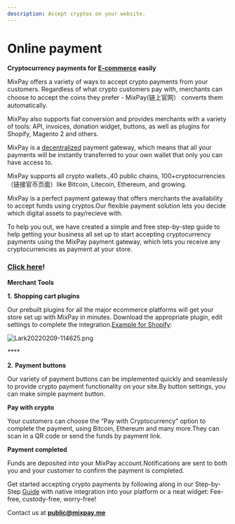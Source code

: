 ```yaml
---
description: Accept cryptos on your website.
---
```


# Online payment

**Cryptocurrency payments for** [**E-commerce**](https://en.wikipedia.org/wiki/E-commerce) **easily**

MixPay offers a variety of ways to accept crypto payments from your customers. Regardless of what crypto customers pay with, merchants can choose to accept the coins they prefer - MixPay(链上官网） converts them automatically.

MixPay also supports fiat conversion and provides merchants with a variety of tools: API, invoices, donation widget, buttons, as well as plugins for Shopify, Magento 2 and others.

MixPay is a [decentralized](https://www.investopedia.com/terms/b/blockchain.asp#toc-blockchain-decentralization) payment gateway, which means that all your payments will be instantly transferred to your own wallet that only you can have access to.

MixPay supports all crypto wallets.,40 public chains, 100+cryptocurrencies（链接官币页面）like Bitcoin, Litecoin, Ethereum, and growing.

MixPay is a perfect payment gateway that offers merchants the availability to accept funds using cryptos.Our flexible payment solution lets you decide which digital assets to pay/recieve with.

To help you out, we have created a simple and free step-by-step guide to help getting your business all set up to start accepting cryptocurrency payments using the MixPay payment gateway, which lets you receive any cryptocurrencies as payment at your store.

### [Click here](https://developers.mixpay.me/docs/started/getting\_started)!

**Merchant Tools**

**1.** **Shopping cart plugins**

Our prebuilt plugins for all the major ecommerce platforms will get your store set up with MixPay in minutes. Download the appropriate plugin, edit settings to complete the integration.[Example for Shopify](example-for-shopify.md):

![Lark20220209-114625.png](https://s2.loli.net/2022/02/09/KQeHrSpdiA8FnRU.png)

_****_

**2.** **Payment buttons**

Our variety of payment buttons can be implemented quickly and seamlessly to provide crypto payment functionality on your site.By button settings, you can make simple payment button.

**Pay with crypto**

Your customers can choose the “Pay with Cryptocurrency” option to complete the payment, using Bitcoin, Ethereum and many more.They can scan in a QR code or send the funds by payment link.

**Payment completed**

Funds are deposited into your MixPay account.Notifications are sent to both you and your customer to confirm the payment is completed.

Get started accepting crypto payments by following along in our Step-by-Step [Guide](https://developers.mixpay.me/docs/introduction) with native integration into your platform or a neat widget: Fee-free, custody-free, worry-free!

Contact us at **public@mixpay.me**
